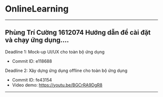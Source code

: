 # OnlineLearning
------------------------------------------------
Phùng Trí Cường
1612074
Hướng dẫn để cài đặt và chạy ứng dụng....
---------------
Deadline 1: Mock-up UI/UX cho toàn bộ ứng dụng
  - Commit ID: e118688
  
Deadline 2: Xây dựng ứng dụng offline cho toàn bộ ứng dụng
  - Commit ID: fe43154
  - Video demo: https://youtu.be/BGCrRA9DgR8
------------------------------------------------
